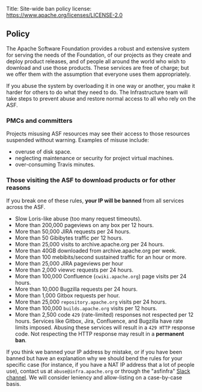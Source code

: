 Title: Site-wide ban policy
license: https://www.apache.org/licenses/LICENSE-2.0

## Policy

The Apache Software Foundation provides a robust and extensive system for serving the needs of the Foundation, of our projects as they create and deploy product releases, and of people all around the world who wish to download and use those products. These services are free of charge; but we offer them with the assumption that everyone uses them appropriately. 

If you abuse the system by overloading it in one way or another, you make it harder for others to do what they need to do. The Infrastructure team will take steps to prevent abuse and restore normal access to all who rely on the ASF.

### PMCs and committers

Projects misusing ASF resources may see their access to those resources suspended without warning. Examples of misuse include:

  - overuse of disk space.
  - neglecting maintenance or security for project virtual machines.
  - over-consuming Travis minutes.


### Those visiting the ASF to download products or for other reasons

If you break one of these rules, **your IP will be banned** from all services across the ASF.

  - Slow Loris-like abuse (too many request timeouts).
  - More than 200,000 pageviews on any box per 12 hours.
  - More than 50,000 JIRA requests per 24 hours.
  - More than 50 Gibibytes traffic per 12 hours.
  - More than 25,000 visits to archive.apache.org per 24 hours.
  - More than 40GB downloaded from archive.apache.org per week.
  - More than 100 mebibits/second sustained traffic for an hour or more.
  - More than 25,000 JIRA pageviews per hour
  - More than 2,000 viewvc requests per 24 hours.
  - More than 100,000 Confluence (`cwiki.apache.org`) page visits per 24 hours.
  - More than 10,000 Bugzilla requests per 24 hours.
  - More than 1,000 Gitbox requests per hour.
  - More than 25,000 `repository.apache.org` visits per 24 hours.
  - More than 100,000 `builds.apache.org` visits per 12 hours.
  - More than 2,500 code `429` (rate-limited) responses not respected per 12 hours. Services like Gitbox, Jira, Confluence, and Bugzilla have rate limits imposed. Abusing these services will result in a `429 HTTP` response code. Not respecting the HTTP response may result in a **permanent ban**.

If you think we banned your IP address by mistake, or if you have been banned but have an explanation why we should bend the rules for your specific case (for instance, if you have a NAT IP address that a lot of people use), contact us at `abuse@infra.apache.org` or through the "asfinfra" <a href="https://the-asf.slack.com/" target="_blank">Slack channel</a>. We will consider leniency and allow-listing on a case-by-case basis.
